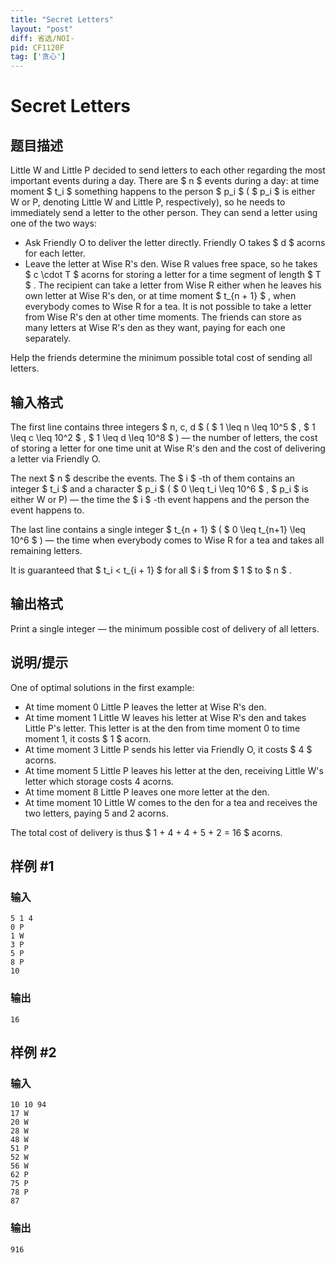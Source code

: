 ```yaml
---
title: "Secret Letters"
layout: "post"
diff: 省选/NOI-
pid: CF1120F
tag: ['贪心']
---
```


# Secret Letters

## 题目描述

Little W and Little P decided to send letters to each other regarding the most important events during a day. There are $ n $ events during a day: at time moment $ t_i $ something happens to the person $ p_i $ ( $ p_i $ is either W or P, denoting Little W and Little P, respectively), so he needs to immediately send a letter to the other person. They can send a letter using one of the two ways:

- Ask Friendly O to deliver the letter directly. Friendly O takes $ d $ acorns for each letter.
- Leave the letter at Wise R's den. Wise R values free space, so he takes $ c \cdot T $ acorns for storing a letter for a time segment of length $ T $ . The recipient can take a letter from Wise R either when he leaves his own letter at Wise R's den, or at time moment $ t_{n + 1} $ , when everybody comes to Wise R for a tea. It is not possible to take a letter from Wise R's den at other time moments. The friends can store as many letters at Wise R's den as they want, paying for each one separately.

Help the friends determine the minimum possible total cost of sending all letters.

## 输入格式

The first line contains three integers $ n, c, d $ ( $ 1 \leq n \leq 10^5 $ , $ 1 \leq c \leq 10^2 $ , $ 1 \leq d \leq 10^8 $ ) — the number of letters, the cost of storing a letter for one time unit at Wise R's den and the cost of delivering a letter via Friendly O.

The next $ n $ describe the events. The $ i $ -th of them contains an integer $ t_i $ and a character $ p_i $ ( $ 0 \leq t_i \leq 10^6 $ , $ p_i $ is either W or P) — the time the $ i $ -th event happens and the person the event happens to.

The last line contains a single integer $ t_{n + 1} $ ( $ 0 \leq t_{n+1} \leq 10^6 $ ) — the time when everybody comes to Wise R for a tea and takes all remaining letters.

It is guaranteed that $ t_i < t_{i + 1} $ for all $ i $ from $ 1 $ to $ n $ .

## 输出格式

Print a single integer — the minimum possible cost of delivery of all letters.

## 说明/提示

One of optimal solutions in the first example:

- At time moment 0 Little P leaves the letter at Wise R's den.
- At time moment 1 Little W leaves his letter at Wise R's den and takes Little P's letter. This letter is at the den from time moment 0 to time moment 1, it costs $ 1 $ acorn.
- At time moment 3 Little P sends his letter via Friendly O, it costs $ 4 $ acorns.
- At time moment 5 Little P leaves his letter at the den, receiving Little W's letter which storage costs 4 acorns.
- At time moment 8 Little P leaves one more letter at the den.
- At time moment 10 Little W comes to the den for a tea and receives the two letters, paying 5 and 2 acorns.

The total cost of delivery is thus $ 1 + 4 + 4 + 5 + 2 = 16 $ acorns.

## 样例 #1

### 输入

```
5 1 4
0 P
1 W
3 P
5 P
8 P
10

```

### 输出

```
16

```

## 样例 #2

### 输入

```
10 10 94
17 W
20 W
28 W
48 W
51 P
52 W
56 W
62 P
75 P
78 P
87

```

### 输出

```
916

```

